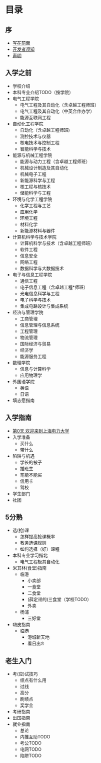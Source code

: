 # 目录

## 序
* [写在前面](README.md)
* [开发者须知](Prologue/developer-notice.md)
* [声明](Prologue/disclaimer.md)

## 入学之前
 * 学校介绍
 * 本科专业介绍TODO（按学院）
  * 电气工程学院
    * 电气工程及其自动化（含卓越工程师班）
    * 电气工程及其自动化（中英合作办学）
    * 能源互联网工程
  * 自动化工程学院
    * 自动化（含卓越工程师班)
    * 测控技术与仪器
    * 核电技术与控制工程
    * 智能科学与技术
  * 能源与机械工程学院
    * 能源与动力工程（含卓越工程师班）
    * 机械设计制造及其自动化
    * 机械电子工程
    * 新能源科学与工程
    * 核工程与核技术
    * 储能科学与工程
  * 环境与化学工程学院
    * 化学工程与工艺
    * 应用化学
    * 环境工程
    * 材料化学
    * 新能源材料与器件
  * 计算机科学与技术学院
    * 计算机科学与技术（含卓越工程师班）
    * 软件工程
    * 信息安全
    * 网络工程
    * 数据科学与大数据技术
  * 电子与信息工程学院
    * 通信工程
    * 电子信息工程（含卓越工程*师班）
    * 光电信息科学与工程
    * 电子科学与技术
    * 集成电路设计与集成系统
  * 经济与管理学院
    * 工商管理
    * 信息管理与信息系统
    * 工程管理
    * 物流管理
    * 国际经济与贸易
    * 经济学
    * 能源服务工程
  * 数理学院
    * 信息与计算科学
    * 应用物理学
  * 外国语学院
    * 英语
    * 日语
 * 填志愿指南

## 入学指南
* [第0天 欢迎来到上海电力大学](AdmissionGuide/0day.md)
* 入学准备
  * 买什么
  * 带什么
* 陷阱与机遇
  * 学长的被子
  * 插班生
  * 笔能不能买
  * 信用卡
  * 驾校
* 学生部门
* 社团

## 5分熟
* 选(抢)课
  * 怎样提高抢课概率
  * 教务选课规则
  * 如何选择（好）课程
* 本科专业学习指北
  * 电气工程极其自动化
* 米其林(食堂)指南
  * 临港
    * 小卖部
    * 一食堂
    * 二食堂
    * (薛定谔的)三食堂（学校TODO）
    * 外卖
  * 杨浦
    * 三好堂
* 嗨皮指南
  * 临港
    * 港城新天地
    * 看日出⏰

## 老生入门
* 考(应)试技巧
  * 绩点有什么用
  * 过线
  * 高分
  * 刷绩点
  * 奖学金
* 考研指南
* 出国指南
* 就业指南
  * 总论
  * 内推互助TODO
  * 考公TODO
  * 电网TODO
  * 陷阱TODO